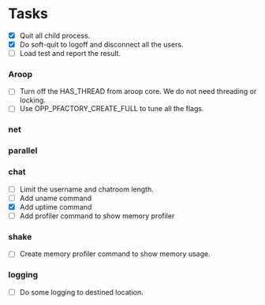 
Tasks
========

- [x] Quit all child process.
- [x] Do soft-quit to logoff and disconnect all the users.
- [ ] Load test and report the result.

### Aroop
- [ ] Turn off the HAS_THREAD from aroop core. We do not need threading or locking.
- [ ] Use OPP_PFACTORY_CREATE_FULL to tune all the flags.

### net

### parallel

### chat
- [ ] Limit the username and chatroom length.
- [ ] Add uname command
- [x] Add uptime command
- [ ] Add profiler command to show memory profiler

### shake
- [ ] Create memory profiler command to show memory usage.

### logging
- [ ] Do some logging to destined location.

